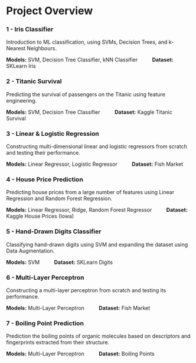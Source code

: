 # Project Overview

### 1 - Iris Classifier

Introduction to ML classification, using SVMs, Decision Trees, and k-Nearest Neighbours.

**Models:** SVM, Decision Tree Classifier, kNN Classifier &nbsp;&nbsp;&nbsp;&nbsp;&nbsp;&nbsp;&nbsp;&nbsp; **Dataset:** SKLearn Iris

### 2 - Titanic Survival

Predicting the survival of passengers on the Titanic using feature engineering.

**Models:** SVM, Decision Tree Classifier  &nbsp;&nbsp;&nbsp;&nbsp;&nbsp;&nbsp;&nbsp;&nbsp; **Dataset:** Kaggle Titanic Survival

### 3 - Linear \& Logistic Regression

Constructing multi-dimensional linear and logistic regressors from scratch and testing their performance.

**Models:** Linear Regressor, Logistic Regressor &nbsp;&nbsp;&nbsp;&nbsp;&nbsp;&nbsp;&nbsp;&nbsp; **Dataset:** Fish Market

### 4 - House Price Prediction

Predicting house prices from a large number of features using Linear Regression and Random Forest Regression.

**Models:** Linear Regressor, Ridge, Random Forest Regressor &nbsp;&nbsp;&nbsp;&nbsp;&nbsp;&nbsp;&nbsp;&nbsp; **Dataset:** Kaggle House Prices (Iowa)

### 5 - Hand-Drawn Digits Classifier

Classifying hand-drawn digits using SVM and expanding the dataset using Data Augmentation.

**Models:** SVM &nbsp;&nbsp;&nbsp;&nbsp;&nbsp;&nbsp;&nbsp;&nbsp; **Dataset:** SKLearn Digits

### 6 - Multi-Layer Perceptron

Constructing a multi-layer perceptron from scratch and testing its performance.

**Models:** Multi-Layer Perceptron &nbsp;&nbsp;&nbsp;&nbsp;&nbsp;&nbsp;&nbsp;&nbsp; **Dataset:** Fish Market

### 7 - Boiling Point Prediction

Prediction the boiling points of organic molecules based on descriptors and fingerprints extracted from their structure.

**Models:** Multi-Layer Perceptron &nbsp;&nbsp;&nbsp;&nbsp;&nbsp;&nbsp;&nbsp;&nbsp; **Dataset:** Boiling Points
